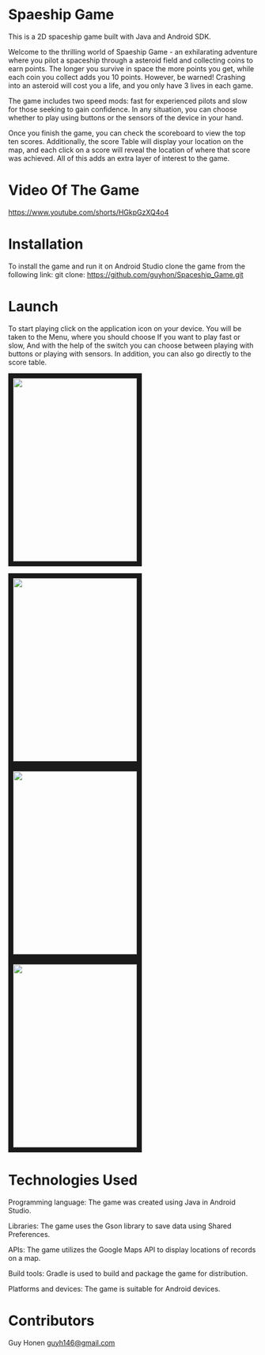 # Spaeship Game 
  This is a 2D spaceship game built with Java and Android SDK.
  
  Welcome to the thrilling world of Spaeship Game - an exhilarating adventure where you pilot a spaceship through a asteroid field and collecting coins to earn points. 
  The longer you survive in space the more points you get, while each coin you collect adds you 10 points. However, be warned! Crashing into an asteroid will cost you a       life, and you only have 3 lives in each game.
  
  The game includes two speed mods: fast for experienced pilots and slow for those seeking to gain confidence. In any situation, you can choose whether to play using         buttons or the sensors of the device in your hand.
  
  Once you finish the game, you can check the scoreboard to view the top ten scores. Additionally, the score Table will display your location on the map, and each click on   a score will reveal the location of where that score was achieved. All of this adds an extra layer of interest to the game.
  

# Video Of The Game
 https://www.youtube.com/shorts/HGkpGzXQ4o4
  

# Installation
  To install the game and run it on Android Studio clone the game from the following link:
  git clone: https://github.com/guyhon/Spaceship_Game.git

# Launch
  To start playing click on the application icon on your device. You will be taken to the Menu, where you should choose If you want to play fast or slow, And with the help   of the switch you can choose between playing with buttons or playing with sensors. In addition, you can also go directly to the score table.
  
  <img src=https://github.com/guyhon/Spaceship_Game/assets/74957640/1b51d4c2-17a0-4c81-addb-e34c2f07f17f
  width="250" height="370" border="10" />
  </a>

  <img src=https://github.com/guyhon/Mobile_API_Project/assets/74957640/2a6d2c20-5430-4340-a466-91e298505a04
  width="250" height="370" border="10" />
  </a>
  <img src=https://github.com/guyhon/Spaceship_Game/assets/74957640/9c72d68d-2fbe-4779-a201-e7576a7def93
  width="250" height="370" border="10" />
  </a>
  <img src=https://github.com/guyhon/Spaceship_Game/assets/74957640/a3f77889-936e-4125-bab0-1dc9cbfae081
  width="250" height="370" border="10" />
  </a>
  

# Technologies Used
  Programming language: The game was created using Java in Android Studio.

  Libraries: The game uses the Gson library to save data using Shared Preferences.

  APIs: The game utilizes the Google Maps API to display locations of records on a map.

  Build tools: Gradle is used to build and package the game for distribution.

  Platforms and devices: The game is suitable for Android devices.

# Contributors
  Guy Honen guyh146@gmail.com
